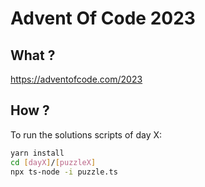 # Advent Of Code 2023

## What ?

https://adventofcode.com/2023

## How ?

To run the solutions scripts of day X:

```sh
yarn install
cd [dayX]/[puzzleX]
npx ts-node -i puzzle.ts
```